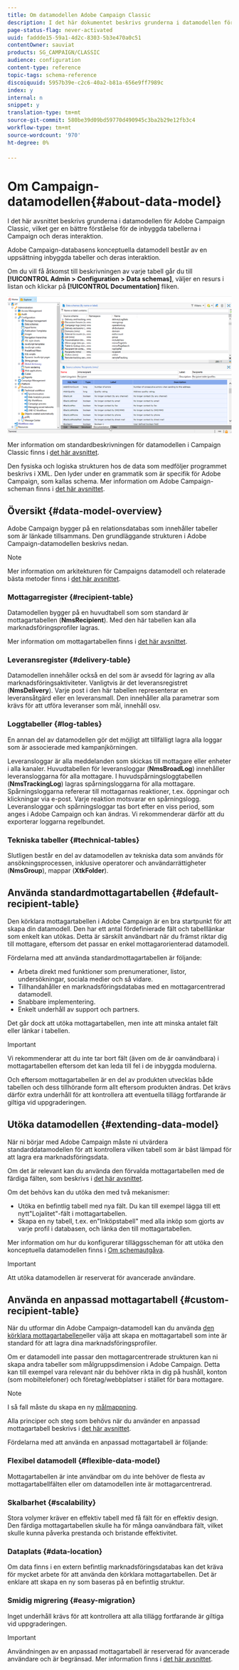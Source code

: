 ```yaml
---
title: Om datamodellen Adobe Campaign Classic
description: I det här dokumentet beskrivs grunderna i datamodellen för Adobe Campaign Classic.
page-status-flag: never-activated
uuid: faddde15-59a1-4d2c-8303-5b3e470a0c51
contentOwner: sauviat
products: SG_CAMPAIGN/CLASSIC
audience: configuration
content-type: reference
topic-tags: schema-reference
discoiquuid: 5957b39e-c2c6-40a2-b81a-656e9ff7989c
index: y
internal: n
snippet: y
translation-type: tm+mt
source-git-commit: 580be39d09bd59770d490945c3ba2b29e12fb3c4
workflow-type: tm+mt
source-wordcount: '970'
ht-degree: 0%

---
```



# Om Campaign-datamodellen{#about-data-model}

I det här avsnittet beskrivs grunderna i datamodellen för Adobe Campaign Classic, vilket ger en bättre förståelse för de inbyggda tabellerna i Campaign och deras interaktion.

Adobe Campaign-databasens konceptuella datamodell består av en uppsättning inbyggda tabeller och deras interaktion.

Om du vill få åtkomst till beskrivningen av varje tabell går du till **[!UICONTROL Admin > Configuration > Data schemas]**, väljer en resurs i listan och klickar på **[!UICONTROL Documentation]** fliken.

![](assets/data-model_documentation-tab.png)

Mer information om standardbeskrivningen för datamodellen i Campaign Classic finns i [det här avsnittet](../../configuration/using/data-model-description.md).

Den fysiska och logiska strukturen hos de data som medföljer programmet beskrivs i XML. Den lyder under en grammatik som är specifik för Adobe Campaign, som kallas schema. Mer information om Adobe Campaign-scheman finns i [det här avsnittet](../../configuration/using/about-schema-reference.md).

## Översikt {#data-model-overview}

Adobe Campaign bygger på en relationsdatabas som innehåller tabeller som är länkade tillsammans. Den grundläggande strukturen i Adobe Campaign-datamodellen beskrivs nedan.

>[!NOTE]
>
>Mer information om arkitekturen för Campaigns datamodell och relaterade bästa metoder finns i [det här avsnittet](../../configuration/using/data-model-best-practices.md#data-model-architecture).

### Mottagarregister {#recipient-table}

Datamodellen bygger på en huvudtabell som som standard är mottagartabellen (**NmsRecipient**). Med den här tabellen kan alla marknadsföringsprofiler lagras.

Mer information om mottagartabellen finns i [det här avsnittet](#default-recipient-table).

### Leveransregister {#delivery-table}

Datamodellen innehåller också en del som är avsedd för lagring av alla marknadsföringsaktiviteter. Vanligtvis är det leveransregistret (**NmsDelivery**). Varje post i den här tabellen representerar en leveransåtgärd eller en leveransmall. Den innehåller alla parametrar som krävs för att utföra leveranser som mål, innehåll osv.

### Loggtabeller {#log-tables}

En annan del av datamodellen gör det möjligt att tillfälligt lagra alla loggar som är associerade med kampanjkörningen.

Leveransloggar är alla meddelanden som skickas till mottagare eller enheter i alla kanaler. Huvudtabellen för leveransloggar (**NmsBroadLog**) innehåller leveransloggarna för alla mottagare.
I huvudspårningsloggtabellen (**NmsTrackingLog**) lagras spårningsloggarna för alla mottagare. Spårningsloggarna refererar till mottagarnas reaktioner, t.ex. öppningar och klickningar via e-post. Varje reaktion motsvarar en spårningslogg.
Leveransloggar och spårningsloggar tas bort efter en viss period, som anges i Adobe Campaign och kan ändras. Vi rekommenderar därför att du exporterar loggarna regelbundet.

### Tekniska tabeller {#technical-tables}

Slutligen består en del av datamodellen av tekniska data som används för ansökningsprocessen, inklusive operatorer och användarrättigheter (**NmsGroup**), mappar (**XtkFolder**).

## Använda standardmottagartabellen {#default-recipient-table}

Den körklara mottagartabellen i Adobe Campaign är en bra startpunkt för att skapa din datamodell. Den har ett antal fördefinierade fält och tabelllänkar som enkelt kan utökas. Detta är särskilt användbart när du främst riktar dig till mottagare, eftersom det passar en enkel mottagarorienterad datamodell.

Fördelarna med att använda standardmottagartabellen är följande:

* Arbeta direkt med funktioner som prenumerationer, listor, undersökningar, sociala medier och så vidare.
* Tillhandahåller en marknadsföringsdatabas med en mottagarcentrerad datamodell.
* Snabbare implementering.
* Enkelt underhåll av support och partners.

Det går dock att utöka mottagartabellen, men inte att minska antalet fält eller länkar i tabellen.

>[!IMPORTANT]
>
>Vi rekommenderar att du inte tar bort fält (även om de är oanvändbara) i mottagartabellen eftersom det kan leda till fel i de inbyggda modulerna.

Och eftersom mottagartabellen är en del av produkten utvecklas både tabellen och dess tillhörande form allt eftersom produkten ändras. Det krävs därför extra underhåll för att kontrollera att eventuella tillägg fortfarande är giltiga vid uppgraderingen.

## Utöka datamodellen {#extending-data-model}

När ni börjar med Adobe Campaign måste ni utvärdera standarddatamodellen för att kontrollera vilken tabell som är bäst lämpad för att lagra era marknadsföringsdata.

Om det är relevant kan du använda den förvalda mottagartabellen med de färdiga fälten, som beskrivs i [det här avsnittet](#default-recipient-table).

Om det behövs kan du utöka den med två mekanismer:

* Utöka en befintlig tabell med nya fält. Du kan till exempel lägga till ett nytt&quot;Lojalitet&quot;-fält i mottagartabellen.
* Skapa en ny tabell, t.ex. en&quot;Inköpstabell&quot; med alla inköp som gjorts av varje profil i databasen, och länka den till mottagartabellen.

Mer information om hur du konfigurerar tilläggsscheman för att utöka den konceptuella datamodellen finns i [Om schemautgåva](../../configuration/using/about-schema-edition.md).

>[!IMPORTANT]
>
>Att utöka datamodellen är reserverat för avancerade användare.

## Använda en anpassad mottagartabell {#custom-recipient-table}

När du utformar din Adobe Campaign-datamodell kan du använda [den körklara mottagartabellen](#default-recipient-table)eller välja att skapa en mottagartabell som inte är standard för att lagra dina marknadsföringsprofiler.

Om er datamodell inte passar den mottagarcentrerade strukturen kan ni skapa andra tabeller som målgruppsdimension i Adobe Campaign. Detta kan till exempel vara relevant när du behöver rikta in dig på hushåll, konton (som mobiltelefoner) och företag/webbplatser i stället för bara mottagare.

>[!NOTE]
>
>I så fall måste du skapa en ny [målmappning](../../configuration/using/target-mapping.md).

Alla principer och steg som behövs när du använder en anpassad mottagartabell beskrivs i [det här avsnittet](../../configuration/using/about-custom-recipient-table.md).

Fördelarna med att använda en anpassad mottagartabell är följande:

### Flexibel datamodell {#flexible-data-model}

Mottagartabellen är inte användbar om du inte behöver de flesta av mottagartabellfälten eller om datamodellen inte är mottagarcentrerad.

### Skalbarhet {#scalability}

Stora volymer kräver en effektiv tabell med få fält för en effektiv design. Den färdiga mottagartabellen skulle ha för många oanvändbara fält, vilket skulle kunna påverka prestanda och bristande effektivitet.

### Dataplats {#data-location}

Om data finns i en extern befintlig marknadsföringsdatabas kan det kräva för mycket arbete för att använda den körklara mottagartabellen. Det är enklare att skapa en ny som baseras på en befintlig struktur.

### Smidig migrering {#easy-migration}

Inget underhåll krävs för att kontrollera att alla tillägg fortfarande är giltiga vid uppgraderingen.

>[!IMPORTANT]
>
>Användningen av en anpassad mottagartabell är reserverad för avancerade användare och är begränsad. Mer information finns i [det här avsnittet](../../configuration/using/about-custom-recipient-table.md).
